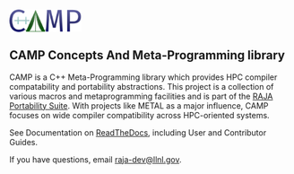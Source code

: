 [comment]: # (#################################################################)
[comment]: # (Copyright 2018-25, Lawrence Livermore National Security, LLC)
[comment]: # (and Camp project contributors. See the camp/LICENSE file)
[comment]: # (for details.)
[comment]: # 
[comment]: # (# SPDX-License-Identifier: BSD-3-Clause)
[comment]: # (#################################################################)

# <img src="/share/camp/logo/camp2-gradient.png" width="128" valign="middle" alt="Camp"/>

## CAMP Concepts And Meta-Programming library

CAMP is a C++ Meta-Programming library which provides HPC compiler compatability
and portability abstractions. This project is a collection of various macros and 
metaprogramming facilities and is part of the [RAJA Portability Suite](https://computing.llnl.gov/projects/raja-managing-application-portability-next-generation-platforms). 
With projects like METAL as a major influence, CAMP focuses on wide compiler 
compatibility across HPC-oriented systems.

See Documentation on [ReadTheDocs](https://camp.readthedocs.io/en/latest/), including User and Contributor Guides.

If you have questions, email raja-dev@llnl.gov.
